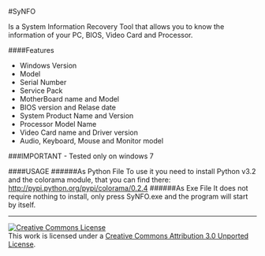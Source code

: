 #SyNFO

Is a System Information Recovery Tool that allows you to know the information of your PC, BIOS, Video Card and Processor.

####Features
* Windows Version
* Model
* Serial Number
* Service Pack 
* MotherBoard name and Model
* BIOS version and Relase date
* System Product Name and Version
* Processor Model Name
* Video Card name and Driver version
* Audio, Keyboard, Mouse and Monitor model

###IMPORTANT - Tested only on windows 7

####USAGE
######As Python File
To use it you need to install Python v3.2 and the colorama module,
that you can find there: http://pypi.python.org/pypi/colorama/0.2.4
######As Exe File
It does not require nothing to install, only press SyNFO.exe and the program will start by itself.

--------------------------------------------------------------------------------------------
<a rel="license" href="http://creativecommons.org/licenses/by/3.0/"><img alt="Creative Commons License" style="border-width:0" src="http://i.creativecommons.org/l/by/3.0/88x31.png" /></a><br />This work is licensed under a <a rel="license" href="http://creativecommons.org/licenses/by/3.0/">Creative Commons Attribution 3.0 Unported License</a>.